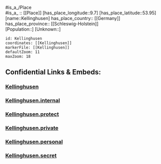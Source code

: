 ﻿---
location: [53.95,9.7] 
mapzoom: [7,12] 
mapmarker: city 
type: City
tags:
- geo/City


SpocWebEntityId: 31376
isDeleted: false
confidential: public

---
#is_a_/Place  
#is_a_ :: [[Place]] 
[has_place_longitude::9.7] 
[has_place_latitude::53.95] 
[name::Kellinghusen] 
has_place_country:: [[Germany]]  
has_place_province:: [[Schleswig-Holstein]]  
[Population::] 
[Unknown::] 


```leaflet
id: Kellinghusen
coordinates: [[Kellinghusen]] 
markerFile: [[Kellinghusen]] 
defaultZoom: 11 
maxZoom: 18
```


## Confidential Links & Embeds: 

### [Kellinghusen](/_public/Earth/Continent/Europe/Europe~Central/Germany/Germany~West/Schleswig-Holstein/counties~SH/Steinburg/cities~Steinburg/Kellinghusen.md) 

### [Kellinghusen.internal](/_internal/Earth/Continent/Europe/Europe~Central/Germany/Germany~West/Schleswig-Holstein/counties~SH/Steinburg/cities~Steinburg/Kellinghusen.internal.md) 

### [Kellinghusen.protect](/_protect/Earth/Continent/Europe/Europe~Central/Germany/Germany~West/Schleswig-Holstein/counties~SH/Steinburg/cities~Steinburg/Kellinghusen.protect.md) 

### [Kellinghusen.private](/_private/Earth/Continent/Europe/Europe~Central/Germany/Germany~West/Schleswig-Holstein/counties~SH/Steinburg/cities~Steinburg/Kellinghusen.private.md) 

### [Kellinghusen.personal](/_personal/Earth/Continent/Europe/Europe~Central/Germany/Germany~West/Schleswig-Holstein/counties~SH/Steinburg/cities~Steinburg/Kellinghusen.personal.md) 

### [Kellinghusen.secret](/_secret/Earth/Continent/Europe/Europe~Central/Germany/Germany~West/Schleswig-Holstein/counties~SH/Steinburg/cities~Steinburg/Kellinghusen.secret.md) 
